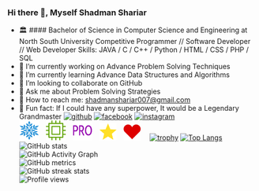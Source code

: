 ### Hi there 👋, Myself Shadman Shariar
- 🏛 #### Bachelor of Science in Computer Science and Engineering at North South University
Competitive Programmer // Software Developer // Web Developer
Skills: JAVA / C / C++ / Python / HTML / CSS / PHP / SQL
- 🥇 I’m currently working on Advance Problem Solving Techniques 
- 🥇 I’m currently learning Advance Data Structures and Algorithms 
- 🥇 I’m looking to collaborate on GitHub 
- 🥇 Ask me about Problem Solving Strategies 
- 🥇 How to reach me: shadmanshariar007@gmail.com 
- 🥇 Fun fact: If I could have any superpower, It would be a Legendary Grandmaster
[<img src='https://cdn.jsdelivr.net/npm/simple-icons@3.0.1/icons/github.svg' alt='github' height='40'>](https://github.com/ShadmanShariar)  [<img src='https://cdn.jsdelivr.net/npm/simple-icons@3.0.1/icons/facebook.svg' alt='facebook' height='40'>](https://www.facebook.com/shadman.shahriar.007)  [<img src='https://cdn.jsdelivr.net/npm/simple-icons@3.0.1/icons/instagram.svg' alt='instagram' height='40'>](https://www.instagram.com/shadman_shariar/)  
<a href='https://archiveprogram.github.com/'><img src='https://raw.githubusercontent.com/acervenky/animated-github-badges/master/assets/acbadge.gif' width='40' height='40'></a> <a href='https://docs.github.com/en/developers'><img src='https://raw.githubusercontent.com/acervenky/animated-github-badges/master/assets/devbadge.gif' width='40' height='40'></a> <a href='https://github.com/pricing'><img src='https://raw.githubusercontent.com/acervenky/animated-github-badges/master/assets/pro.gif' width='40' height='40'></a> <a href='https://stars.github.com/'><img src='https://raw.githubusercontent.com/acervenky/animated-github-badges/master/assets/starbadge.gif' width='35' height='35'></a> <a href='https://docs.github.com/en/github/supporting-the-open-source-community-with-github-sponsors'><img src='https://raw.githubusercontent.com/acervenky/animated-github-badges/master/assets/sponsorbadge.gif' width='35' height='35'></a> 
[![trophy](https://github-profile-trophy.vercel.app/?username=ShadmanShariar)](https://github.com/ryo-ma/github-profile-trophy)
[![Top Langs](https://github-readme-stats.vercel.app/api/top-langs/?username=ShadmanShariar)](https://github.com/anuraghazra/github-readme-stats)
![GitHub stats](https://github-readme-stats.vercel.app/api?username=ShadmanShariar&show_icons=true&count_private=true)  
![GitHub Activity Graph](https://activity-graph.herokuapp.com/graph?username=ShadmanShariar)  
![GitHub metrics](https://metrics.lecoq.io/ShadmanShariar)  
![GitHub streak stats](https://github-readme-streak-stats.herokuapp.com/?user=ShadmanShariar)  
![Profile views](https://gpvc.arturio.dev/ShadmanShariar)

